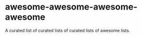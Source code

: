 # awesome-awesome-awesome-awesome
A curated list of curated lists of curated lists of awesome lists.
